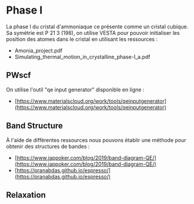 # Phase I
La phase I du cristal d'ammoniaque ce présente comme un cristal cubique.
Sa symétrie est P 21 3 (198), on utilise VESTA pour pouvoir initialiser les position des atomes dans le cristal en utilisant les ressources :

- Amonia_project.pdf
- Simulating_thermal_motion_in_crystalline_phase-I_a.pdf

## PWscf 
On utilise l'outil "qe input generator" disponible en ligne :

- [https://www.materialscloud.org/work/tools/qeinputgenerator](https://www.materialscloud.org/work/tools/qeinputgenerator)

## Band Structure
À l'aide de différentes ressources nous pouvons établir une méthode pour obtenir des structures de bandes :

- [https://www.jappoker.com/blog/2019/band-diagram-QE/](https://www.jappoker.com/blog/2019/band-diagram-QE/)
- [https://pranabdas.github.io/espresso/](https://pranabdas.github.io/espresso/)

## Relaxation



